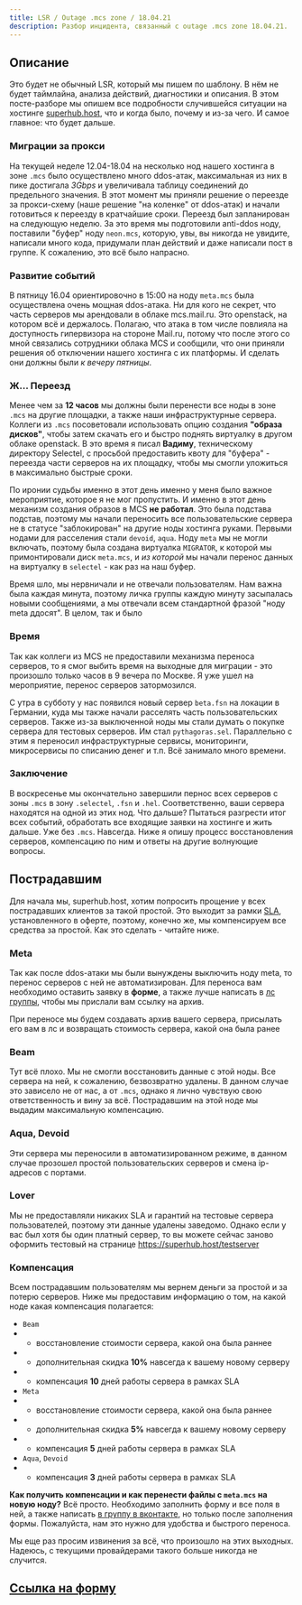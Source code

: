 ```yaml
---
title: LSR / Outage .mcs zone / 18.04.21
description: Разбор инцидента, связанный с outage .mcs zone 18.04.21.
---
```


## Описание

Это будет не обычный LSR, который мы пишем по шаблону. В нём не будет таймлайна, анализа действий, диагностики и описания. В этом посте-разборе мы опишем все подробности случившейся ситуации на хостинге [superhub.host](https://superhub.host), что и когда было, почему и из-за чего. И самое главное: что будет дальше. 

### Миграции за прокси

На текущей неделе 12.04-18.04 на несколько нод нашего хостинга в зоне `.mcs` было осуществлено много ddos-атак, максимальная из них в пике достигала _3Gbps_ и увеличивала таблицу соединений до предельного значения. В этот момент мы приняли решение о переезде за прокси-схему (наше решение "на коленке" от ddos-атак) и начали готовиться к переезду в кратчайшие сроки. Переезд был запланирован на следующую неделю. За это время мы подготовили anti-ddos ноду, поставили "буфер" ноду `neon.mcs`, которую, увы, вы никогда не увидите, написали много кода, придумали план действий и даже написали пост в группе. К сожалению, это всё было напрасно. 

### Развитие событий

В пятницу 16.04 ориентировочно в 15:00 на ноду `meta.mcs` была осуществлена очень мощная ddos-атака. Ни для кого не секрет, что часть серверов мы арендовали в облаке mcs.mail.ru. Это openstack, на котором всё и держалось. Полагаю, что атака в том числе повлияла на доступность гипервизора на стороне Mail.ru, потому что после этого со мной связались сотрудники облака MCS и сообщили, что они приняли решения об отключении нашего хостинга с их платформы. И сделать они должны были _к вечеру пятницы_. 

### Ж... Переезд

Менее чем за **12 часов** мы должны были перенести все ноды в зоне `.mcs` на другие площадки, а также наши инфраструктурные сервера. Коллеги из `.mcs` посоветовали использовать опцию создания **"образа дисков"**, чтобы затем скачать его и быстро поднять виртуалку в другом облаке openstack. В это время я писал **Вадиму**, техническому директору Selectel, с просьбой предоставить квоту для "буфера" - переезда части серверов на их площадку, чтобы мы смогли уложиться в максимально быстрые сроки. 

По иронии судьбы именно в этот день именно у меня было важное мероприятие, которое я не мог пропустить. И именно в этот день механизм создания образов в MCS **не работал**. Это была подстава подстав, поэтому мы начали переносить все пользовательские сервера не в статусе "заблокирован" на другие ноды хостинга руками. Первыми нодами для расселения стали `devoid`, `aqua`. Ноду `meta` мы не могли включать, поэтому была создана виртуалка `MIGRATOR`, к которой мы примонтировали диск `meta.mcs`, и *из которой* мы начали перенос данных на виртуалку в `selectel` - как раз на наш буфер.

Время шло, мы нервничали и не отвечали пользователям. Нам важна была каждая минута, поэтому личка группы каждую минуту засыпалась новыми сообщениями, а мы отвечали всем стандартной фразой "ноду meta ддосят". В целом, так и было

### Время

Так как коллеги из MCS не предоставили механизма переноса серверов, то я смог выбить время на выходные для миграции - это произошло только часов в 9 вечера по Москве. Я уже ушел на мероприятие, перенос серверов затормозился. 

С утра в субботу у нас появился новый сервер `beta.fsn` на локации в Германии, куда мы также начали расселять часть пользовательских серверов. Также из-за выключенной ноды мы стали думать о покупке сервера для тестовых серверов. Им стал `pythagoras.sel`. Параллельно с этим я переносил инфраструктурные сервисы, мониторинги, микросервисы по списанию денег и т.п. Всё занимало много времени. 

### Заключение

В воскресенье мы окончательно завершили пернос всех серверов с зоны `.mcs` в зону `.selectel`, `.fsn` и `.hel`. Соответственно, ваши сервера находятся на одной из этих нод. Что дальше? Пытаться разгрести итог всех событий, обработать все входящие заявки на хостинге и жить дальше. Уже без `.mcs`. Навсегда. Ниже я опишу процесс восстановления серверов, компенсацию по ним и ответы на другие волнующие вопросы.

## Пострадавшим

Для начала мы, superhub.host, хотим попросить прощение у всех пострадавших клиентов за такой простой. Это выходит за рамки [SLA](https://superhub.host/oferta), установленного в оферте, поэтому, конечно же, мы компенсируем все средства за простой. Как это сделать - читайте ниже. 

### Meta 

Так как после ddos-атаки мы были вынуждены выключить ноду meta, то перенос серверов с ней не автоматизирован. Для переноса вам необходимо оставить заявку в **форме**, а также лучше написать в [лс группы](https://vk.me/hosting.superhub), чтобы мы прислали вам ссылку на архив. 

При переносе мы будем создавать архив вашего сервера, присылать его вам в лс и возвращать стоимость сервера, какой она была ранее 

### Beam

Тут всё плохо. Мы не смогли восстановить данные с этой ноды. Все сервера на ней, к сожалению, безвозвратно удалены. В данном случае это зависело не от нас, а от `.mcs`, однако я лично чувствую свою ответственность и вину за всё. Пострадавшим на этой ноде мы выдадим максимальную компенсацию. 

### Aqua, Devoid 

Эти сервера мы переносили в автоматизированном режиме, в данном случае прозошел простой пользовательских серверов и смена ip-адресов с портами. 

### Lover

Мы не предоставляли никаких SLA и гарантий на тестовые сервера пользователей, поэтому эти данные удалены заведомо. Однако если у вас был хотя бы один платный сервер, то вы можете сейчас заново оформить тестовый на странице https://superhub.host/testserver

### Компенсация

Всем пострадавшим пользователям мы вернем деньги за простой и за потерю серверов. Ниже мы предоставим информацию о том, на какой ноде какая компенсация полагается:

- `Beam` 
- - восстановление стоимости сервера, какой она была раннее
- - дополнительная скидка **10%** навсегда к вашему новому серверу
- - компенсация **10** дней работы сервера в рамках SLA
- `Meta` 
- - восстановление стоимости сервера, какой она была раннее
- - дополнительная скидка **5%** навсегда к вашему новому серверу
- - компенсация **5** дней работы сервера в рамках SLA
- `Aqua`, `Devoid`
- - компенсация **3** дней работы сервера в рамках SLA

**Как получить компенсации и как перенести файлы с `meta.mcs` на новую ноду?** Всё просто. Необходимо заполнить форму и все поля в ней, а также написать [в группу в вконтакте](https://vk.me/hosting.superhub), но только после заполнения формы. Пожалуйста, нам это нужно для удобства и быстрого переноса. 

Мы еще раз просим извинения за всё, что произошло на этих выходных. Надеюсь, с текущими провайдерами такого больше никогда не случится. 

## **[Ссылка на форму](https://forms.yandex.ru/u/607c858bcd985682fa673d49/)**